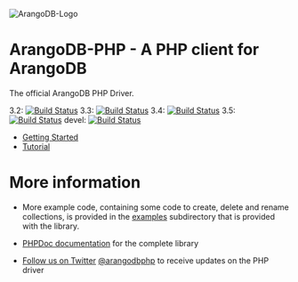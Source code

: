 ![ArangoDB-Logo](https://www.arangodb.com/docs/assets/arangodb_logo_2016_inverted.png)

# ArangoDB-PHP - A PHP client for ArangoDB

The official ArangoDB PHP Driver.

3.2: [![Build Status](https://travis-ci.org/arangodb/arangodb-php.png?branch=3.2)](https://travis-ci.org/arangodb/arangodb-php)
3.3: [![Build Status](https://travis-ci.org/arangodb/arangodb-php.png?branch=3.3)](https://travis-ci.org/arangodb/arangodb-php)
3.4: [![Build Status](https://travis-ci.org/arangodb/arangodb-php.png?branch=3.4)](https://travis-ci.org/arangodb/arangodb-php)
3.5: [![Build Status](https://travis-ci.org/arangodb/arangodb-php.png?branch=3.5)](https://travis-ci.org/arangodb/arangodb-php)
devel: [![Build Status](https://travis-ci.org/arangodb/arangodb-php.png?branch=devel)](https://travis-ci.org/arangodb/arangodb-php)

- [Getting Started](docs/Drivers/PHP/GettingStarted/README.md)
- [Tutorial](docs/Drivers/PHP/Tutorial/README.md)

# More information

- More example code, containing some code to create, delete and rename
  collections, is provided in the [examples](examples) subdirectory that is
  provided with the library.

- [PHPDoc documentation](http://arangodb.github.io/arangodb-php/)
  for the complete library

- [Follow us on Twitter](https://twitter.com/arangodbphp)
  [@arangodbphp](https://twitter.com/arangodbphp)
  to receive updates on the PHP driver
